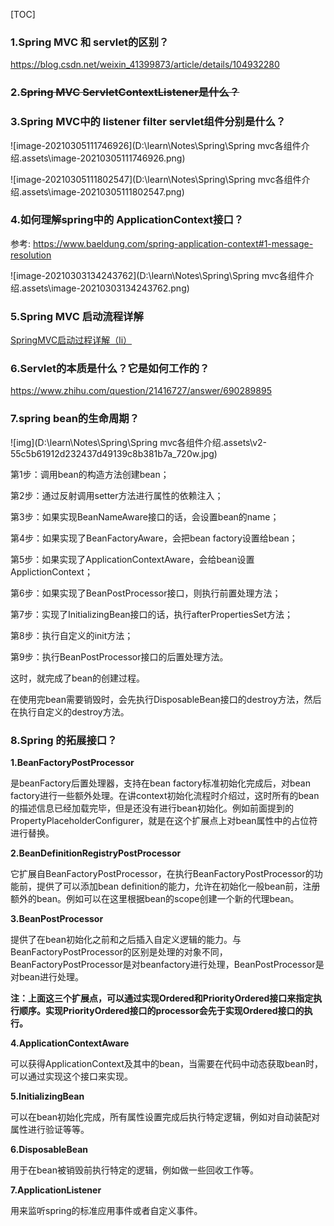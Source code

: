[TOC]

### 1.Spring MVC 和 servlet的区别？

https://blog.csdn.net/weixin_41399873/article/details/104932280

### 2.~~Spring MVC ServletContextListener是什么？~~

### 3.Spring MVC中的 listener filter servlet组件分别是什么？

![image-20210305111746926](D:\learn\Notes\Spring\Spring mvc各组件介绍.assets\image-20210305111746926.png)

![image-20210305111802547](D:\learn\Notes\Spring\Spring mvc各组件介绍.assets\image-20210305111802547.png)

### 4.如何理解spring中的 ApplicationContext接口？

参考: https://www.baeldung.com/spring-application-context#1-message-resolution

![image-20210303134243762](D:\learn\Notes\Spring\Spring mvc各组件介绍.assets\image-20210303134243762.png)

### 5.Spring MVC 启动流程详解

[SpringMVC启动过程详解（li）](https://www.cnblogs.com/RunForLove/p/5688731.html)

### 6.Servlet的本质是什么？它是如何工作的？

https://www.zhihu.com/question/21416727/answer/690289895

### 7.spring bean的生命周期？

![img](D:\learn\Notes\Spring\Spring mvc各组件介绍.assets\v2-55c5b61912d232437d49139c8b381b7a_720w.jpg)

第1步：调用bean的构造方法创建bean；

第2步：通过反射调用setter方法进行属性的依赖注入；

第3步：如果实现BeanNameAware接口的话，会设置bean的name；

第4步：如果实现了BeanFactoryAware，会把bean factory设置给bean；

第5步：如果实现了ApplicationContextAware，会给bean设置ApplictionContext；

第6步：如果实现了BeanPostProcessor接口，则执行前置处理方法；

第7步：实现了InitializingBean接口的话，执行afterPropertiesSet方法；

第8步：执行自定义的init方法；

第9步：执行BeanPostProcessor接口的后置处理方法。

这时，就完成了bean的创建过程。

在使用完bean需要销毁时，会先执行DisposableBean接口的destroy方法，然后在执行自定义的destroy方法。



### 8.Spring 的拓展接口？

**1.BeanFactoryPostProcessor**

是beanFactory后置处理器，支持在bean factory标准初始化完成后，对bean factory进行一些额外处理。在讲context初始化流程时介绍过，这时所有的bean的描述信息已经加载完毕，但是还没有进行bean初始化。例如前面提到的PropertyPlaceholderConfigurer，就是在这个扩展点上对bean属性中的占位符进行替换。

**2.BeanDefinitionRegistryPostProcessor**

它扩展自BeanFactoryPostProcessor，在执行BeanFactoryPostProcessor的功能前，提供了可以添加bean definition的能力，允许在初始化一般bean前，注册额外的bean。例如可以在这里根据bean的scope创建一个新的代理bean。

**3.BeanPostProcessor**

提供了在bean初始化之前和之后插入自定义逻辑的能力。与BeanFactoryPostProcessor的区别是处理的对象不同，BeanFactoryPostProcessor是对beanfactory进行处理，BeanPostProcessor是对bean进行处理。

**注：上面这三个扩展点，可以通过实现Ordered和PriorityOrdered接口来指定执行顺序。实现PriorityOrdered接口的processor会先于实现Ordered接口的执行。**

**4.ApplicationContextAware**

可以获得ApplicationContext及其中的bean，当需要在代码中动态获取bean时，可以通过实现这个接口来实现。

**5.InitializingBean**

可以在bean初始化完成，所有属性设置完成后执行特定逻辑，例如对自动装配对属性进行验证等等。

**6.DisposableBean**

用于在bean被销毁前执行特定的逻辑，例如做一些回收工作等。

**7.ApplicationListener**

用来监听spring的标准应用事件或者自定义事件。